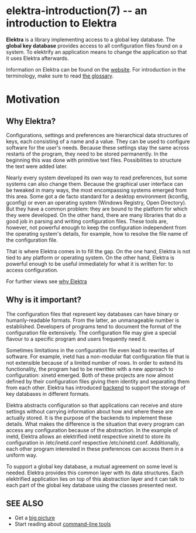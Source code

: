 elektra-introduction(7) -- an introduction to Elektra
==================================================


**Elektra** is a library implementing access to a global key database.
The **global key database** provides access to all configuration
files found on a system.  To elektrify an application means to change
the application so that it uses Elektra afterwards.

Information on Elektra can be found on the
[website](https://www.libelektra.org).
For introduction in the terminology, make sure to read
[the glossary](elektra-glossary.md).

# Motivation


## Why Elektra?

Configurations, settings and preferences are hierarchical data
structures of keys, each consisting of a name and a value. They can be
used to configure software for the user's needs. Because these settings
stay the same across restarts of the program, they need to be stored
permanently. In the beginning this was done with primitive text files.
Possibilities to structure the text were added later.

Nearly every system developed its own way to read preferences, but some
systems can also change them.  Because the graphical user interface can
be tweaked in many ways, the most encompassing systems emerged from this
area.  Some got a de facto standard for a desktop environment (kconfig,
gconfig) or even an operating system (Windows Registry, Open Directory).
But they have a common problem: they are bound to the platform for which
they were developed. On the other hand, there are many libraries that do
a good job in parsing and writing configuration files.  These tools are,
however, not powerful enough to keep the configuration independent from
the operating system's details, for example, how to resolve the file
name of the configuration file.

That is where Elektra comes in to fill the gap.  On the one hand,
Elektra is not tied to any platform or operating system.  On the other
hand, Elektra is powerful enough to be useful immediately for what it
is written for: to access configuration.

For further views see [why Elektra](/doc/WHY.md)


## Why is it important?

The configuration files that represent key databases can have binary
or humanly-readable formats.  From the latter, an unmanageable number
is established.  Developers of programs tend to document the format of
the configuration file extensively.  The configuration file may give a
special flavour to a specific program and users frequently need it.

Sometimes limitations in the configuration file even lead to rewrites
of software.  For example, inetd has a non-modular flat configuration
file that is not extensible because of a limited number of rows.
In order to extend its functionality, the program had to be rewritten
with a new approach to configuration: xinetd emerged. Both of these
projects are now almost defined by their configuration files giving them
identity and separating them from each other.  Elektra has introduced
[backend](elektra-backends.md) to support the storage of key databases in different
formats.

Elektra abstracts configuration so that applications can receive and
store settings without carrying information about how and where these
are actually stored.  It is the purpose of the backends to implement
these details.  What makes the difference is the situation that
every program can access any configuration because of the abstraction.
In the example of inetd, Elektra allows an elektrified inetd respective
xinetd to store its configuration in /etc/inetd.conf respective
/etc/xinetd.conf. Additionally, each other program interested in these
preferences can access them in a uniform way.

To support a global key database, a mutual agreement on some level is
needed.  Elektra provides this common layer with its data structures.
Each elektrified application lies on top of this abstraction layer and
it can talk to each part of the global key database using the classes
presented next.

## SEE ALSO

- Get a [big picture](/doc/BIGPICTURE.md)
- Start reading about [command-line tools](/doc/help/kdb-introduction.md)
